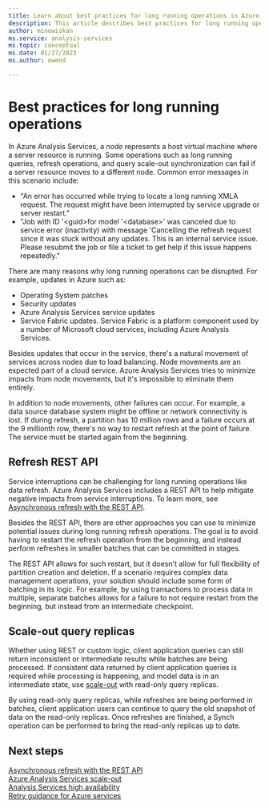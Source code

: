 ```yaml
---
title: Learn about best practices for long running operations in Azure Analysis Services | Microsoft Docs
description: This article describes best practices for long running operations.
author: minewiskan
ms.service: analysis-services
ms.topic: conceptual
ms.date: 01/27/2023
ms.author: owend

---
```

# Best practices for long running operations

In Azure Analysis Services, a *node* represents a host virtual machine where a server resource is running. Some operations such as long running queries, refresh operations, and query scale-out synchronization can fail if a server resource moves to a different node. Common error messages in this scenario include:

- "An error has occurred while trying to locate a long running XMLA request. The request might have been interrupted by service upgrade or server restart."
- "Job with ID '\<guid\>for model '\<database\>' was canceled due to service error (inactivity) with message 'Cancelling the refresh request since it was stuck without any updates. This is an internal service issue. Please resubmit the job or file a ticket to get help if this issue happens repeatedly."

There are many reasons why long running operations can be disrupted. For example, updates in Azure such as: 
- Operating System patches 
- Security updates
- Azure Analysis Services service updates
- Service Fabric updates. Service Fabric is a platform component used by a number of Microsoft cloud services, including Azure Analysis Services.

Besides updates that occur in the service, there's a natural movement of services across nodes due to load balancing. Node movements are an expected part of a cloud service. Azure Analysis Services tries to minimize impacts from node movements, but it's impossible to eliminate them entirely. 

In addition to node movements, other failures can occur. For example, a data source database system might be offline or network connectivity is lost. If during refresh, a partition has 10 million rows and a failure occurs at the 9 millionth row, there's no way to restart refresh at the point of failure. The service must be started again from the beginning. 

## Refresh REST API

Service interruptions can be challenging for long running operations like data refresh. Azure Analysis Services includes a REST API to help mitigate negative impacts from service interruptions. To learn more, see [Asynchronous refresh with the REST API](analysis-services-async-refresh.md).
 
Besides the REST API, there are other approaches you can use to minimize potential issues during long running refresh operations. The goal is to avoid having to restart the refresh operation from the beginning, and instead perform refreshes in smaller batches that can be committed in stages. 
 
The REST API allows for such restart, but it doesn't allow for full flexibility of partition creation and deletion. If a scenario requires complex data management operations, your solution should include some form of batching in its logic. For example, by using transactions to process data in multiple, separate batches allows for a failure to not require restart from the beginning, but instead from an intermediate checkpoint. 
 
## Scale-out query replicas

Whether using REST or custom logic, client application queries can still return inconsistent or intermediate results while batches are being processed. If consistent data returned by client application queries is required while processing is happening, and model data is in an intermediate state, use [scale-out](analysis-services-scale-out.md) with read-only query replicas.

By using read-only query replicas, while refreshes are being performed in batches, client application users can continue to query the old snapshot of data on the read-only replicas. Once refreshes are finished, a Synch operation can be performed to bring the read-only replicas up to date.


## Next steps

[Asynchronous refresh with the REST API](analysis-services-async-refresh.md)  
[Azure Analysis Services scale-out](analysis-services-scale-out.md)  
[Analysis Services high availability](analysis-services-bcdr.md)  
[Retry guidance for Azure services](/azure/architecture/best-practices/retry-service-specific)